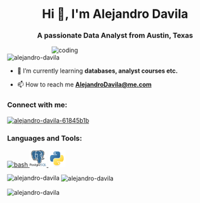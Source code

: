 
<h1 align="center">Hi 👋, I'm Alejandro Davila</h1>
<h3 align="center">A passionate Data Analyst from Austin, Texas</h3>

<img align="right" alt="coding" width="400" src="https://github.com/alejandro-davila/VBA-challenge/assets/135288005/b9b43b13-a6f6-4578-b02e-79e2ee8ffba8">


<p align="left"> <img src="https://komarev.com/ghpvc/?username=alejandro-davila&label=Profile%20views&color=0e75b6&style=flat" alt="alejandro-davila" /> </p>

- 🌱 I’m currently learning **databases, analyst courses etc.**

- 📫 How to reach me **AlejandroDavila@me.com**

<h3 align="left">Connect with me:</h3>
<p align="left">
<a href="https://linkedin.com/in/alejandro-davila-61845b1b" target="blank"><img align="center" src="https://raw.githubusercontent.com/rahuldkjain/github-profile-readme-generator/master/src/images/icons/Social/linked-in-alt.svg" alt="alejandro-davila-61845b1b" height="30" width="40" /></a>
</p>

<h3 align="left">Languages and Tools:</h3>
<p align="left"> <a href="https://www.gnu.org/software/bash/" target="_blank" rel="noreferrer"> <img src="https://www.vectorlogo.zone/logos/gnu_bash/gnu_bash-icon.svg" alt="bash" width="40" height="40"/> </a> <a href="https://www.postgresql.org" target="_blank" rel="noreferrer"> <img src="https://raw.githubusercontent.com/devicons/devicon/master/icons/postgresql/postgresql-original-wordmark.svg" alt="postgresql" width="40" height="40"/> </a> <a href="https://www.python.org" target="_blank" rel="noreferrer"> <img src="https://raw.githubusercontent.com/devicons/devicon/master/icons/python/python-original.svg" alt="python" width="40" height="40"/> </a> </p>

<p><img align="left" src="https://github-readme-stats.vercel.app/api/top-langs?username=alejandro-davila&show_icons=true&locale=en&layout=compact" alt="alejandro-davila" /></p>

<p>&nbsp;<img align="center" src="https://github-readme-stats.vercel.app/api?username=alejandro-davila&show_icons=true&locale=en" alt="alejandro-davila" /></p>

<p><img align="center" src="https://github-readme-streak-stats.herokuapp.com/?user=alejandro-davila&" alt="alejandro-davila" /></p>
